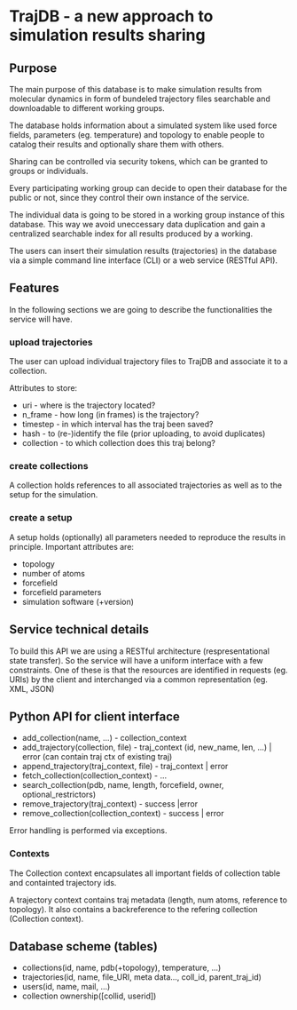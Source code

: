 # TrajDB - a new approach to simulation results sharing

## Purpose 
The main purpose of this database is to make simulation results from molecular
dynamics in form of bundeled trajectory files searchable and downloadable to different working
groups. 

The database holds information about a simulated system like used force fields,
parameters (eg. temperature) and topology to enable people to catalog their
results and optionally share them with others. 

Sharing can be controlled via security tokens, which can be granted
to groups or individuals.

Every participating working group can decide to open their database for the public
or not, since they control their own instance of the service.

The individual data is going to be stored in a working group instance of this
database. This way we avoid uneccessary data duplication and gain a centralized
searchable index for all results produced by a working.

The users can insert their simulation results (trajectories) in the database via
a simple command line interface (CLI) or a web service (RESTful API).

## Features 
In the following sections we are going to describe the functionalities the
service will have.

### upload trajectories
The user can upload individual trajectory files to TrajDB and associate it to
a collection.

Attributes to store:
* uri - where is the trajectory located?
* n\_frame - how long (in frames) is the trajectory?
* timestep - in which interval has the traj been saved?  
* hash - to (re-)identify the file (prior uploading, to avoid duplicates)
* collection - to which collection does this traj belong?

### create collections
A collection holds references to all associated trajectories as well as to the
setup for the simulation.

### create a setup
A setup holds (optionally) all parameters needed to reproduce the results in
principle. Important attributes are:
* topology
* number of atoms
* forcefield
* forcefield parameters
* simulation software (+version)

###   

## Service technical details
To build this API we are using a RESTful
architecture (respresentational state transfer). So the service will have a
uniform interface with a few constraints. One of these is that the resources are
identified in requests (eg. URIs) by the client and interchanged via a common
representation (eg. XML, JSON) 

## Python API for client interface
* add\_collection(name, ...) - collection\_context
* add\_trajectory(collection, file) - traj\_context (id, new\_name, len, ...) | error (can contain traj ctx of existing traj) 
* append\_trajectory(traj\_context, file) - traj\_context | error
* fetch\_collection(collection\_context) - ...
* search\_collection(pdb, name, length, forcefield, owner, optional\_restrictors)
* remove\_trajectory(traj\_context) - success |error 
* remove\_collection(collection\_context) - success | error

Error handling is performed via exceptions.

### Contexts
The Collection context encapsulates all important fields of collection table and containted trajectory
ids.

A trajectory context contains traj metadata (length, num atoms, reference to topology).
It also contains a backreference to the refering collection (Collection context).

## Database scheme (tables)

* collections(id, name, pdb(+topology), temperature, ...)
* trajectories(id, name, file\_URI, meta data..., coll\_id, parent\_traj\_id) 
* users(id, name, mail, ...)
* collection ownership([collid, userid])

